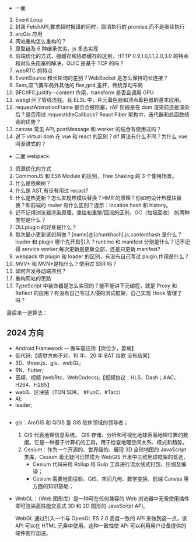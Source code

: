 - 一面

1. Event Loop
2. 封装 FetchAPI,要求超时报错的同时，取消执行的 promise,而不是继续执行
3. arcGis 应用
4. 网站重构怎么重构的？
5. 原型链及 6 种继承优劣，js 多态实现
6. 前端优化的方式，强缓存和协商缓存的区别，HTTP 0.9,1.0,1.1,2.0,3.0 的特点和对队头阻塞的解决，QUIC 是基于 TCP 的吗？
7. webRTC 的特点
8. EventSource 和长轮询的差别？WebSocket 是怎么保持的长连接？
9. Sass,双飞翼布局外其他的 flex,grid,圣杯，传统浮动布局
10. BFC/IFC,justify--content 作用，transform 是否会调用 GPU
11. webgl 问了管线流程。且 ELSL 中，片元着色器和顶点着色器的基本应用。
12. requestAnimationFrame 是否会被阻塞，rAF 阶段是在 dom 渲染前还是渲染后？是否用过 requestIdleCallback? React Fiber 架构中，迭代器和此函数结合的优势？
13. canvas 常见 API, postMessage 和 worker 的结合有使用过吗？
14. 说下 virtual dom 在 vue 和 react 的区别？dif 算法有什么不同？为什么 vue 叫渐进式的？

- 二面 webpack:

1. 资源优化的方式
2. CommonJS 和 ES6 Module 的区别，Tree Shaking 的 3 个使用场景。
3. 什么是依赖树？
4. 什么是 AST,有没有用过 recast?
5. 什么是热更新？怎么实现热模块替换？HMR 的原理？你如何设计热模块替换？和前端的 router 有什么区别？提示：location hash 和 history。
6. 记不记得浏览器渲染原理，重绘和重排/回流的区别，GC（垃圾回收） 的两种类型是什么？
7. DLLplugin 的好处是什么？
8. 每次最小更新该如何做？[name]@[chunkhash].js,contenthash 是什么？loader 和 plugin 哪个先开启引入？runtime 和 manifest 分别是什么？记不记得 service worker,每次更新是更新全部，还是只更新 manifest?
9. webpack 中 plugin 和 loader 的区别，有没有自己写过 plugin,作用是什么？
10. MVV* 和 MVN*是指什么？使用过 SSR 吗？
11. 如何开发移动端项目？
12. 重构网站的思路
13. TypeScript 中装饰器是怎么实现的？能不能讲下元编程，就是 Proxy 和 Reflect 的应用？有没有自己写过入侵的测试框架，自己实现 Hook 管理了吗？

最后来一道算法：

## 2024 方向

- Android Framework -- 做车载应用【岗位少，萎缩】
- 低代码;【感觉方向不对，10 年、20 年 BAT 谷歌 没有结果】
- 3D、three.js、gis、webGL;
- RN、flutter;
- 音频、视频 (webRtc、WebCodecs);【视频协议：HLS、Dash；AAC、H264、H265】
- web3、区块链（TON SDK、 #FunC、#Tact）
- AI;
- leader;

##

- gis：ArcGIS 和 QGIS 是 GIS 软件领域的领导者；

  1. GIS 代表地理信息系统。 GIS 存储、分析和可视化地球表面地理位置的数据。它是一种基于计算机的工具，用于检查地理空间关系、模式和趋势。
  2. Cesium：作为一个开源的、世界级的、展现 3D 全球地图的 JavaScript 类库，Cesium 毫无疑问已然成为 WebGIS 开发中三维地球框架的首选，
     - Cesium 代码采用 Rollup 和 Gulp 工具进行流水线式打包、压缩及编译；
     - Cesium 需要地图投影、GIS、空间几何、数学变换、前端 Canvas 等方面的知识基础；

- WebGL：（Web 图形库）是一种可在任何兼容的 Web 浏览器中无需使用插件即可渲染高性能交互式 3D 和 2D 图形的 JavaScript API。

  WebGL 通过引入一个与 OpenGL ES 2.0 高度一致的 API 来做到这一点，该 API 可以在 HTML <canvas> 元素中使用。这种一致性使 API 可以利用用户设备提供的硬件图形加速。
